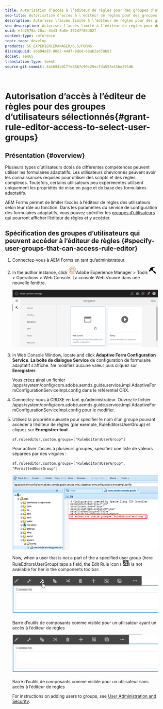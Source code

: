 ```yaml
---
title: Autorisation d’accès à l’éditeur de règles pour des groupes d’utilisateurs sélectionnés
seo-title: Autorisation d’accès à l’éditeur de règles pour des groupes d’utilisateurs sélectionnés
description: Autorisez l’accès limité à l’éditeur de règles pour des groupes d’utilisateurs sélectionnés.
seo-description: Autorisez l’accès limité à l’éditeur de règles pour des groupes d’utilisateurs sélectionnés.
uuid: efa2570a-20ac-4b43-8a0e-38247f84d02f
content-type: reference
topic-tags: develop
products: SG_EXPERIENCEMANAGER/6.5/FORMS
discoiquuid: ab694a93-00d2-44d7-8ded-68ab2ad50693
docset: aem65
translation-type: tm+mt
source-git-commit: 44eb94b917fe88b7c90c29ec7da553e15be391db

---
```



# Autorisation d’accès à l’éditeur de règles pour des groupes d’utilisateurs sélectionnés{#grant-rule-editor-access-to-select-user-groups}

## Présentation {#overview}

Plusieurs types d’utilisateurs dotés de différentes compétences peuvent utiliser les formulaires adaptatifs. Les utilisateurs chevronnés peuvent avoir les connaissances requises pour utiliser des scripts et des règles complexes. Toutefois, certains utilisateurs peu expérimentés utilisent uniquement les propriétés de mise en page et de base des formulaires adaptatifs.

AEM Forms permet de limiter l’accès à l’éditeur de règles des utilisateurs selon leur rôle ou fonction. Dans les paramètres du service de configuration des formulaires adaptatifs, vous pouvez spécifier les [groupes d’utilisateurs](/help/sites-administering/security.md) qui pourront afficher l’éditeur de règles et y accéder.

## Spécification des groupes d’utilisateurs qui peuvent accéder à l’éditeur de règles {#specify-user-groups-that-can-access-rule-editor}

1. Connectez-vous à AEM Forms en tant qu’administrateur.
1. In the author instance, click ![adobeexperiencemanager](assets/adobeexperiencemanager.png)Adobe Experience Manager > Tools ![hammer](assets/hammer.png) > Operations > Web Console. La console Web s’ouvre dans une nouvelle fenêtre.

   ![1-2](assets/1-2.png)

1. In Web Console Window, locate and click **Adaptive Form Configuration Service**. **La boîte de dialogue Service** de configuration de formulaire adaptatif s’affiche. Ne modifiez aucune valeur puis cliquez sur **Enregistrer**.

   Vous créez ainsi un fichier /apps/system/config/com.adobe.aemds.guide.service.impl.AdaptiveFormConfigurationServiceImpl.config dans le référentiel CRX.

1. Connectez-vous à CRDXE en tant qu’administrateur. Ouvrez le fichier /apps/system/config/com.adobe.aemds.guide.service.impl.AdaptiveFormConfigurationServiceImpl.config pour le modifier.
1. Utilisez la propriété suivante pour spécifier le nom d’un groupe pouvant accéder à l’éditeur de règles (par exemple, RuleEditorsUserGroup) et cliquez sur **Enregistrer tout**.

   `af.ruleeditor.custom.groups=["RuleEditorsUserGroup"]`

   Pour activer l’accès à plusieurs groupes, spécifiez une liste de valeurs séparées par des virgules :

   `af.ruleeditor.custom.groups=["RuleEditorsUserGroup", "PermittedUserGroup"]`

   ![Créer un utilisateur](assets/create_user_new.png)

   Now, when a user that is not a part of the a specified user group (here RuleEditorsUserGroup) taps a field, the Edit Rule icon ( ![edit-rules1](assets/edit-rules1.png)) is not available for her in the components toolbar:

   ![composant stoïolbarwithre](assets/componentstoolbarwithre.png)

   Barre d’outils de composants comme visible pour un utilisateur ayant un accès à l’éditeur de règles

   ![composant stoïolbarwithoutre](assets/componentstoolbarwithoutre.png)

   Barre d’outils de composants comme visible pour un utilisateur sans accès à l’éditeur de règles

   For instructions on adding users to groups, see [User Administration and Security](/help/sites-administering/security.md).

